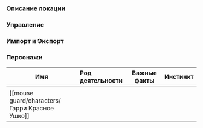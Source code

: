 ### Описание локации


### Управление


### Импорт и Экспорт


### Персонажи

| Имя                                           | Род деятельности | Важные факты | Инстинкт |
| --------------------------------------------- | :--------------- | ------------ | -------- |
|                                               |                  |              |          |
| [[mouse guard/characters/Гарри Красное Ушко]] |                  |              |          |

